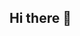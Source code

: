 ## Hi there 👋

<!--
**Tayssaaa/tayssaaa** is a ✨ _special_ ✨ repository because its `README.md` (this file) appears on your GitHub profile.

Here are some ideas to get you started:

- 🔭 estou estudando no alura 
- 🌱 estou me desenvolvendo na linguagem javascript 
- 👯 Utilizo esse espaço para minha organização e compartilhamento dos meus projetos desenvolvidos 
- 🤔 I’m looking for help with ...

Voce pode entrar em contato comigo atraves do meu e-mail
tayssafelix527@gmail.com
